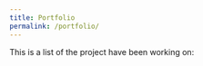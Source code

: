 ```yaml
---
title: Portfolio
permalink: /portfolio/
---
```


This is a list of the project have been working on:
